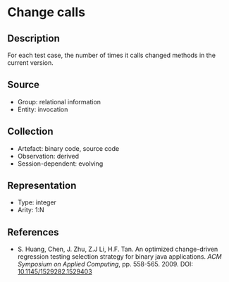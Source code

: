 # Change calls

## Description

For each test case, the number of times it calls changed methods in the current version.

## Source

* Group: relational information
* Entity: invocation

## Collection

* Artefact: binary code, source code
* Observation: derived
* Session-dependent: evolving 

## Representation

* Type: integer
* Arity: 1:N

## References

* S. Huang, Chen, J. Zhu, Z.J Li, H.F. Tan. An optimized change-driven regression testing selection strategy for binary java applications. *ACM Symposium on Applied Computing*, pp. 558-565. 2009. DOI: [10.1145/1529282.1529403](https://www.doi.org/10.1145/1529282.1529403)
